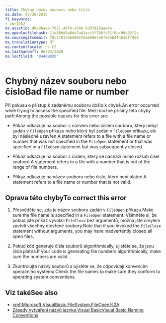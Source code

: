 ```yaml
---
title: Chybný název souboru nebo číslo
ms.date: 07/20/2015
f1_keywords:
- vbrID52
ms.assetid: d0e96aea-7621-48f6-a78b-5d37d18aaa4e
ms.openlocfilehash: 11e866d9a8da7ad1ecc5f788fc31f6ac96d32f2c
ms.sourcegitcommit: f8c270376ed905f6a8896ce0fe25b4f4b38ff498
ms.translationtype: MT
ms.contentlocale: cs-CZ
ms.lasthandoff: 06/04/2020
ms.locfileid: "84409826"
---
```

# <a name="bad-file-name-or-number"></a><span data-ttu-id="7b3d4-102">Chybný název souboru nebo číslo</span><span class="sxs-lookup"><span data-stu-id="7b3d4-102">Bad file name or number</span></span>
<span data-ttu-id="7b3d4-103">Při pokusu o přístup k zadanému souboru došlo k chybě.</span><span class="sxs-lookup"><span data-stu-id="7b3d4-103">An error occurred while trying to access the specified file.</span></span> <span data-ttu-id="7b3d4-104">Mezi možné příčiny této chyby patří:</span><span class="sxs-lookup"><span data-stu-id="7b3d4-104">Among the possible causes for this error are:</span></span>  
  
- <span data-ttu-id="7b3d4-105">Příkaz odkazuje na soubor s názvem nebo číslem souboru, který nebyl zadán v `FileOpen` příkazu nebo který byl zadán v `FileOpen` příkazu, ale byl následně uzavřen.</span><span class="sxs-lookup"><span data-stu-id="7b3d4-105">A statement refers to a file with a file name or number that was not specified in the `FileOpen` statement or that was specified in a `FileOpen` statement but was subsequently closed.</span></span>  
  
- <span data-ttu-id="7b3d4-106">Příkaz odkazuje na soubor s číslem, který se nachází mimo rozsah čísel souborů.</span><span class="sxs-lookup"><span data-stu-id="7b3d4-106">A statement refers to a file with a number that is out of the range of file numbers.</span></span>  
  
- <span data-ttu-id="7b3d4-107">Příkaz odkazuje na název souboru nebo číslo, které není platné.</span><span class="sxs-lookup"><span data-stu-id="7b3d4-107">A statement refers to a file name or number that is not valid.</span></span>  
  
## <a name="to-correct-this-error"></a><span data-ttu-id="7b3d4-108">Oprava této chyby</span><span class="sxs-lookup"><span data-stu-id="7b3d4-108">To correct this error</span></span>  
  
1. <span data-ttu-id="7b3d4-109">Přesvědčte se, zda je název souboru zadán v `FileOpen` příkazu.</span><span class="sxs-lookup"><span data-stu-id="7b3d4-109">Make sure the file name is specified in a `FileOpen` statement.</span></span> <span data-ttu-id="7b3d4-110">Všimněte si, že pokud jste příkaz vyvolali `FileClose` bez argumentů, možná jste omylem zavřeli všechny otevřené soubory.</span><span class="sxs-lookup"><span data-stu-id="7b3d4-110">Note that if you invoked the `FileClose` statement without arguments, you may have inadvertently closed all open files.</span></span>  
  
2. <span data-ttu-id="7b3d4-111">Pokud kód generuje čísla souborů algorithmically, ujistěte se, že jsou čísla platná.</span><span class="sxs-lookup"><span data-stu-id="7b3d4-111">If your code is generating file numbers algorithmically, make sure the numbers are valid.</span></span>  
  
3. <span data-ttu-id="7b3d4-112">Zkontrolujte názvy souborů a ujistěte se, že odpovídají konvencím operačního systému.</span><span class="sxs-lookup"><span data-stu-id="7b3d4-112">Check the file names to make sure they conform to operating system conventions.</span></span>  
  
## <a name="see-also"></a><span data-ttu-id="7b3d4-113">Viz také</span><span class="sxs-lookup"><span data-stu-id="7b3d4-113">See also</span></span>

- <xref:Microsoft.VisualBasic.FileSystem.FileOpen%2A>
- [<span data-ttu-id="7b3d4-114">Zásady vytváření názvů jazyka Visual Basic</span><span class="sxs-lookup"><span data-stu-id="7b3d4-114">Visual Basic Naming Conventions</span></span>](../../programming-guide/program-structure/naming-conventions.md)
